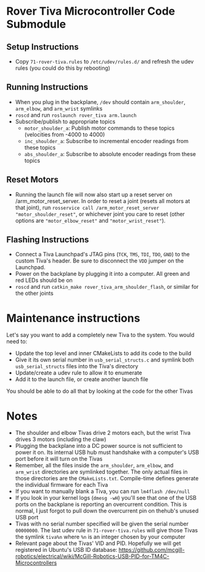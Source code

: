 # Rover Tiva Microcontroller Code Submodule

## Setup Instructions

- Copy `71-rover-tiva.rules` to `/etc/udev/rules.d/` and refresh the udev rules (you could do this by rebooting)

## Running Instructions 
- When you plug in the backplane, `/dev` should contain `arm_shoulder`, `arm_elbow`, and `arm_wrist` symlinks
- `roscd` and run `roslaunch rover_tiva arm.launch`
- Subscribe/publish to appropriate topics
  - `motor_shoulder_a`: Publish motor commands to these topics (velocities from -4000 to 4000)
  - `inc_shoulder_a`: Subscribe to incremental encoder readings from these topics
  - `abs_shoulder_a`: Subscribe to absolute encoder readings from these topics

## Reset Motors
- Running the launch file will now also start up a reset server on /arm_motor_reset_server. In order to reset a joint (resets all motors at that joint), run `rosservice call /arm_motor_reset_server "motor_shoulder_reset"`, or whichever joint you care to reset (other options are `"motor_elbow_reset"` and `"motor_wrist_reset"`).

## Flashing Instructions

- Connect a Tiva Launchpad's JTAG pins (`TCK`, `TMS`, `TDI`, `TDO`, `GND`) to the custom Tiva's header. Be sure to disconnect the `VDD` jumper on the Launchpad.
- Power on the backplane by plugging it into a computer. All green and red LEDs should be on
- `roscd` and run `catkin_make rover_tiva_arm_shoulder_flash`, or similar for the other joints

# Maintenance instructions

Let's say you want to add a completely new Tiva to the system. You would need to:

- Update the top level and inner CMakeLists to add its code to the build
- Give it its own serial number in `usb_serial_structs.c` and symlink both `usb_serial_structs` files into the Tiva's directory
- Update/create a udev rule to allow it to enumerate
- Add it to the launch file, or create another launch file

You should be able to do all that by looking at the code for the other Tivas

# Notes

- The shoulder and elbow Tivas drive 2 motors each, but the wrist Tiva drives 3 motors (including the claw)
- Plugging the backplane into a DC power source is not sufficient to power it on. Its internal USB hub must handshake with a computer's USB port before it will turn on the Tivas
- Remember, all the files inside the `arm_shoulder`, `arm_elbow`, and `arm_wrist` directories are symlinked together. The only actual files in those directories are the `CMakeLists.txt`. Compile-time defines generate the individual firmware for each Tiva
- If you want to manually blank a Tiva, you can run `lm4flash /dev/null`
- If you look in your kernel logs (`dmesg -wH`) you'll see that one of the USB ports on the backplane is reporting an overcurrent condition. This is normal, I just forgot to pull down the overcurrent pin on thehub's unused USB port
- Tivas with no serial number specified will be given the serial number `00000000`. The last udev rule in `71-rover-tiva.rules` will give those Tivas the symlink `tiva%n` where `%n` is an integer chosen by your computer
- Relevant page about the Tivas' VID and PID. Hopefully we will get registered in Ubuntu's USB ID database: https://github.com/mcgill-robotics/electrical/wiki/McGill-Robotics-USB-PID-for-TM4C-Microcontrollers
